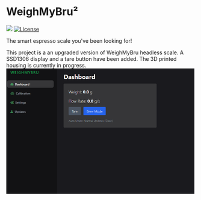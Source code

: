 # WeighMyBru²

[![](https://dcbadge.limes.pink/api/server/HYp4TSEjSf)](https://discord.gg/HYp4TSEjSf)
[![License](https://img.shields.io/badge/License-CC%20BY--NC--SA%204.0-lightgrey.svg?style=for-the-badge)](LICENSE)

The smart espresso scale you've been looking for!

This project is a an upgraded version of WeighMyBru headless scale. A SSD1306 display and a tare button have been added.
The 3D printed housing is currently in progress.
<img src="docs/assets/dashboard.png" alt="WeighMyBru Dashboard" width="500" />
